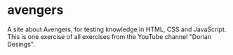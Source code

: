 # avengers
A site about Avengers, for testing knowledge in HTML, CSS and JavaScript.
This is one exercise of all exercises from the YouTube channel "Dorian Desings".
